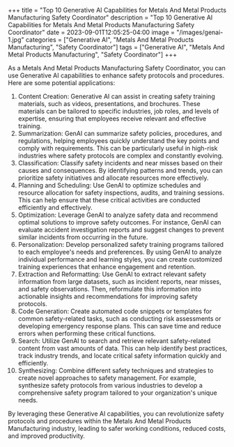 +++
title = "Top 10 Generative AI Capabilities for Metals And Metal Products Manufacturing Safety Coordinator"
description = "Top 10 Generative AI Capabilities for Metals And Metal Products Manufacturing Safety Coordinator"
date = 2023-09-01T12:05:25-04:00
image = "/images/genai-1.jpg"
categories = ["Generative AI", "Metals And Metal Products Manufacturing", "Safety Coordinator"]
tags = ["Generative AI", "Metals And Metal Products Manufacturing", "Safety Coordinator"]
+++

As a Metals And Metal Products Manufacturing Safety Coordinator, you can use Generative AI capabilities to enhance safety protocols and procedures. Here are some potential applications:

1. Content Creation: Generative AI can assist in creating safety training materials, such as videos, presentations, and brochures. These materials can be tailored to specific industries, job roles, and levels of expertise, ensuring that employees receive relevant and effective training.
2. Summarization: GenAI can summarize safety policies, procedures, and regulations, helping employees quickly understand the key points and comply with requirements. This can be particularly useful in high-risk industries where safety protocols are complex and constantly evolving.
3. Classification: Classify safety incidents and near misses based on their causes and consequences. By identifying patterns and trends, you can prioritize safety initiatives and allocate resources more effectively.
4. Planning and Scheduling: Use GenAI to optimize schedules and resource allocation for safety inspections, audits, and training sessions. This can help ensure that these critical activities are conducted efficiently and effectively.
5. Optimization: Leverage GenAI to analyze safety data and recommend optimal solutions to improve safety outcomes. For instance, GenAI can evaluate accident investigation reports and suggest changes to prevent similar incidents from occurring in the future.
6. Personalization: Develop personalized safety training programs tailored to each employee's needs and preferences. By using GenAI to analyze individual performance and learning styles, you can create customized training experiences that enhance engagement and retention.
7. Extraction and Reformatting: Use GenAI to extract relevant safety information from large datasets, such as incident reports, near misses, and safety observations. Then, reformulate this information into actionable insights and recommendations for improving safety protocols.
8. Code Generation: Create automated code snippets or templates for common safety-related tasks, such as conducting risk assessments or developing emergency response plans. This can save time and reduce errors when performing these critical functions.
9. Search: Utilize GenAI to search and retrieve relevant safety-related content from vast amounts of data. This can help identify best practices, track industry trends, and locate critical safety information quickly and efficiently.
10. Synthesizing: Combine different safety techniques and strategies to create novel approaches to safety management. For example, synthesize safety protocols from various industries to develop a comprehensive safety program tailored to your organization's unique needs.

By leveraging these Generative AI capabilities, you can revolutionize safety protocols and procedures within the Metals And Metal Products Manufacturing industry, leading to safer working conditions, reduced costs, and improved productivity.